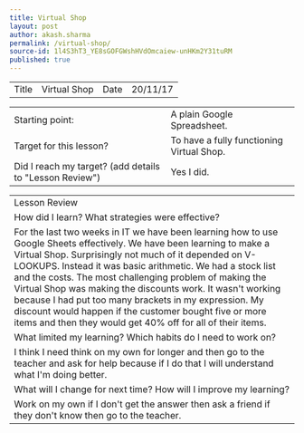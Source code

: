 ```yaml
---
title: Virtual Shop
layout: post
author: akash.sharma
permalink: /virtual-shop/
source-id: 1l4S3hT3_YE8sGOFGWshHVdOmcaiew-unHKm2Y31tuRM
published: true
---
```

                                                                     

<table>
  <tr>
    <td>Title</td>
    <td>Virtual Shop</td>
    <td>Date</td>
    <td>20/11/17</td>
  </tr>
</table>


<table>
  <tr>
    <td>Starting point:</td>
    <td>A plain Google Spreadsheet.</td>
  </tr>
  <tr>
    <td>Target for this lesson?</td>
    <td>To have a fully functioning Virtual Shop.</td>
  </tr>
  <tr>
    <td>Did I reach my target? 
(add details to "Lesson Review")</td>
    <td>  Yes I did.</td>
  </tr>
</table>


<table>
  <tr>
    <td>Lesson Review</td>
  </tr>
  <tr>
    <td>How did I learn? What strategies were effective? </td>
  </tr>
  <tr>
    <td>For the last two weeks in IT we have been learning how to use Google Sheets effectively. We have been learning to make a Virtual Shop. Surprisingly not much of it depended on V-LOOKUPS. Instead it was basic arithmetic. We had a stock list and the costs. The most challenging problem of making the Virtual Shop was making the discounts work. It wasn't working because I had put too many brackets in my expression. My discount would happen if the customer bought five or more items and then they would get 40% off for all of their items. </td>
  </tr>
  <tr>
    <td>What limited my learning? Which habits do I need to work on? </td>
  </tr>
  <tr>
    <td>I think I need think on my own for longer and then go to the teacher and ask for help because if I do that I will understand what I'm doing better.</td>
  </tr>
  <tr>
    <td>What will I change for next time? How will I improve my learning?</td>
  </tr>
  <tr>
    <td>Work on my own if  I don't get the answer then ask a friend if they don't know then go to the teacher.</td>
  </tr>
</table>


